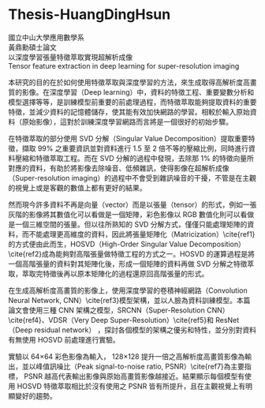 # Thesis-HuangDingHsun
國立中山大學應用數學系  
黃鼎勳碩士論文  
以深度學習張量特徵萃取實現超解析成像  
Tensor feature extraction in deep learning for
super-resolution imaging  

本研究的目的在於如何使用特徵萃取與深度學習的方法，來生成取得高解析度高畫質的影像。在深度學習（Deep learning）中，資料的特徵工程、重要變數分析和模型選擇等等，是訓練模型前重要的前處理過程，而特徵萃取能夠提取資料的重要特徵，並減少資料的記憶體儲存，使其能有效加快網路的學習。相較於輸入原始資料（原始影像），這對於訓練深度學習網路而言將是一個很好的初始步驟。
	
在特徵萃取的部分使用 SVD 分解（Singular Value Decomposition）提取重要特徵，擷取 99\% 之重要資訊並對資料進行 1.5 至 2 倍不等的壓縮比例，同時進行資料壓縮和特徵萃取工程。而在 SVD 分解的過程中發現，去除那 1\% 的特徵向量所對應的資料，有助於將影像去除噪音、低頻雜訊，使得影像在超解析成像（Super-resolution imaging）的過程中不會受到雜訊噪音的干擾，不管是在主觀的視覺上或是客觀的數值上都有更好的結果。
	
然而現今許多資料不再是向量（vector）而是以張量（tensor）的形式，例如一張灰階的影像將其數值化可以看做是一個矩陣，彩色影像以 RGB 數值化則可以看做是一個三維空間的張量。但以往所熟知的 SVD 分解方式，僅僅只能處理矩陣的資料，而不能處理更高維度的資料，因此將張量矩陣化（Matricization）\cite{ref1}的方式便由此而生，HOSVD（High-Order Singular Value Decomposition）\cite{ref2}成為能夠對高階張量做特徵工程的方式之一。HOSVD  的運算過程是將一個高階張量的資料對其矩陣化後，形成一個矩陣的資料再做 SVD 分解之特徵萃取，萃取完特徵後再以原本矩陣化的過程還原回高階張量的形式。
	
在生成高解析度高畫質的影像上，使用深度學習的卷積神經網路（Convolution Neural Network, CNN）\cite{ref3}模型架構，並以人臉為資料訓練模型。本篇論文會使用三種 CNN 架構之模型，SRCNN（Super-Resolution CNN）\cite{ref4}、VDSR（Very Deep Super-Resolution）\cite{ref5}和 ResNet（Deep residual network）
，探討各個模型的架構之優劣和特性，並分別對資料有無使用 HOSVD 前處理進行實驗。
	
實驗以 64$\times$64 彩色影像為輸入， 128$\times$128 提升一倍之高解析度高畫質影像為輸出，並以峰值訊噪比（Peak signal-to-noise ratio, PSNR）\cite{ref7}為主要指標， PSNR 越高代表輸出影像與原始高畫質影像越接近。結果顯示每個模型有使用 HOSVD 特徵萃取相比於沒有使用之 PSNR 皆有所提升，且在主觀視覺上有明顯變好的趨勢。
